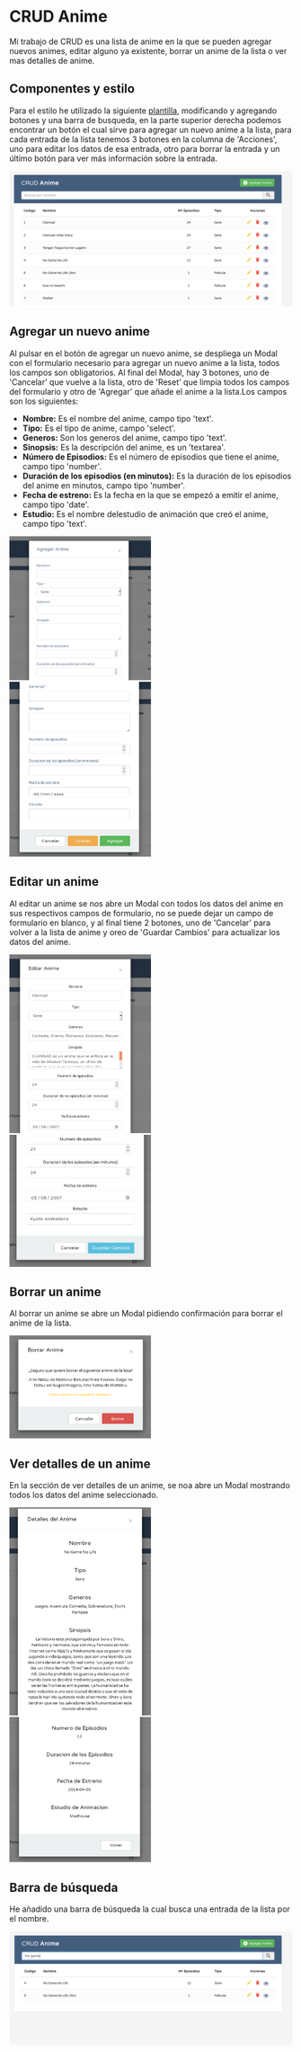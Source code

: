 # CRUD Anime

Mi trabajo de CRUD es una lista de anime en la que se pueden agregar nuevos animes, editar alguno ya existente, borrar un anime de la lista o ver mas detalles de anime.

## Componentes y estilo

Para el estilo he utilizado la siguiente [plantilla](https://www.tutorialrepublic.com/snippets/preview.php?topic=bootstrap&file=crud-data-table-for-database-with-modal-form), modificando y agregando botones y una barra de busqueda, en la parte superior derecha podemos encontrar un botón el cual sirve para agregar un nuevo anime a la lista, para cada entrada de la lista tenemos 3 botones en la columna de 'Acciones', uno para editar los datos de esa entrada, otro para borrar la entrada y un último botón para ver más información sobre la entrada.

<img src="capturas-CRUD/01-Pagina Principal.png">

## Agregar un nuevo anime

Al pulsar en el botón de agregar un nuevo anime, se despliega un Modal con el formulario necesario para agregar un nuevo anime a la lista, todos los campos son obligatorios. Al final del Modal, hay 3 botones, uno de 'Cancelar' que vuelve a la lista, otro de 'Reset' que limpia todos los campos del formulario y otro de 'Agregar' que añade el anime a la lista.Los campos son los siguientes:

- <b>Nombre:</b> Es el nombre del anime, campo tipo 'text'.
- <b>Tipo:</b> Es el tipo de anime, campo 'select'.
- <b>Generos:</b> Son los generos del anime, campo tipo 'text'.
- <b>Sinopsis:</b> Es la descripción del anime, es un 'textarea'.
- <b>Número de Episodios:</b> Es el número de episodios que tiene el anime, campo tipo 'number'.
- <b>Duración de los episodios (en minutos):</b> Es la duración de los episodios del anime en minutos, campo tipo 'number'.
- <b>Fecha de estreno:</b> Es la fecha en la que se empezó a emitir el anime, campo tipo 'date'.
- <b>Estudio:</b> Es el nombre delestudio de animación que creó el anime, campo tipo 'text'.

<img src="capturas-CRUD/02-1-Modal agregar anime.png" width="50%">
<img src="capturas-CRUD/02-2-Botones modal agregar anime.png" width="50%">

## Editar un anime

Al editar un anime se nos abre un Modal con todos los datos del anime en sus respectivos campos de formulario, no se puede dejar un campo de formulario en blanco, y al final tiene 2 botones, uno de 'Cancelar' para volver a la lista de anime y oreo de 'Guardar Cambios' para actualizar los datos del anime.

<img src="capturas-CRUD/03-1-Modal editar anime.png" width="50%">
<img src="capturas-CRUD/03-2-Boton modal editar anime.png" width="50%">

## Borrar un anime

Al borrar un anime se abre un Modal pidiendo confirmación para borrar el anime de la lista.

<img src="capturas-CRUD/04-Modal Eliminar Anime.png" width="50%">

## Ver detalles de un anime

En la sección de ver detalles de un anime, se noa abre un Modal mostrando todos los datos del anime seleccionado.

<img src="capturas-CRUD/05-1-Modal detalles anime.png" width="50%">
<img src="capturas-CRUD/05-2-Boton modal detalles anime.png" width="50%">

## Barra de búsqueda

He añadido una barra de búsqueda la cual busca una entrada de la lista por el nombre.

<img src="capturas-CRUD/06-Barra de busqueda funcional.png">